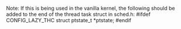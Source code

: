 Note: If this is being used in the vanilla kernel, the following should be added to the end of the thread task struct in sched.h:
#ifdef CONFIG_LAZY_THC
         struct ptstate_t *ptstate;
#endif
